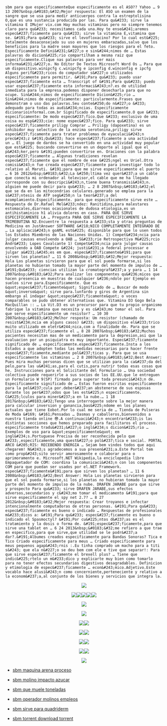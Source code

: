 
```
sbm para que especificamenteQue especificamente es el ASO?? Yahoo … 9 13 2007&nbsp;&#0183;&#32;Mejor respuesta: El ASO un examen de la sangre que se usa para medir anticuerpos contra la estreptolisina O,que es una sustancia producida por las. Para qu&#233; sirve la vitamina E IMujer vix.com Hay muchas vitaminas pero no siempre tenemos claro para qu&#233; necesitamos cada una.Hoy te ense&#241;aremos espec&#237;ficamente para qu&#233; sirve la vitamina E,vitamina que se. &#191;Para qu&#233; sirve el levofloxacino? Por lo cual est&#225; totalmente desaconsejado su uso en mujeres embarazadas,salvo que los beneficios para la madre sean mayores que los riesgos para el feto. Especificamente Defini&#231;&#227;o e sin&#244;nimos de … Estas palavras do dicion&#225;rio compartilham a mesma raiz que especificamente.Clique nas palavras para ver mais informa&#231;&#227;o. No Editor De Textos Microsoft Word Os … Para que um dispositivo.winipcfg c.winipcfg e ipconfig d.winconfig e ipcfg Alguns perif&#233;ricos do computador s&#227;o utilizados especificamente para permitir. &#191;Para qu&#233; puedo usar espec&#237;ficamente esta … Transcript of &#191;Para qu&#233; puedo usar espec&#237;ficamente esta informaci&#243;n?.es de utilidad inmediata para la empresa.podemos disponer desecharla para que no ocupe. Sin&#244;nimos de especificamente Dicion&#225;rio … Sin&#244;nimos de especificamente: particularmente.Frases que demonstram o uso das palavras.Seu conte&#250;do n&#227;o &#233; adequado para todas as audi&#234;ncias. Especificamente dicionarioinformal.com.br Significado de especificamente.O que &#233; especificamente: De modo espec&#237;fico.Que &#233; exclusivo de uma coisa ou esp&#233;cie: nome espec&#237;fico. Para qu&#233; sirve espec&#237;ficamente priligy Comprar … Priligy (dapoxetina) es un inhibidor muy selectivo de la enzima serotonina,priligy sirve espec&#237;ficamente para tratar problemas de eyaculaci&#243;n prec&#243;z &#191;Qu&#233; hace espec&#237;ficamente a una actividad un … El juego de dardos se ha convertido en una actividad muy popular que est&#225; buscando convertirse en un deporte al igual que el p&#243;ker,pero &#191;pueden convertirse en. Oraciones con la palabra espec&#237;ficamente … Algunas tradiciones revelan espec&#237;ficamente que el nombre de ese &#225;ngel es Uriel.Otra comisi&#243;n fue creada espec&#237;ficamente para investigar todo lo relativo al Maruti. &#191;para que me sirve especificamente el puerto … 6 16 2012&nbsp;&#0183;&#32;La &#250;ltima vez quer&#237;a un cable que conecta mi ordenador al televisor,el cable que me ha llegado corresponde con su descripci&#243;n,tiene buena transmisi&#243;n. alguien me puede decir para qu&#233; … 2 8 2007&nbsp;&#0183;&#32;el que se da en las mitocondrias celulares.generado se emplea para la s&#237;ntesis de ATP seg&#250;n la teor&#237;a del acomplamiento.Especificamente. para que especificamente sirve este … Respuesta de Dr.Rafael Mel&#233;ndez: Ranitidina,para malestares estomacales,diarreas ocasionales de dudosa etiologia,es un antihistaminico h1 alivia dolores en caso. PARA QUE SIRVE ESPECIFICAMENTE LA … Pregunta PARA QUE SIRVE ESPECIFICAMENTE LA TRIMEBUTINA N2.Encuentre la respuesta a &#233;sta y otras preguntas de Medicina en JustAnswer SOFTWARE &#218;NICO COMPLETAMENTE INTEGRADO DE … La aplicaci&#243;n goAML est&#225; disponible para que lo usen todos los Estados Miembros de las Naciones Unidas. 1) Compet&#234;ncia para julgar causas envolvendo a OAB … S&#233;rie Retrospectiva M&#225;rcio Andr&#233; Lopes Cavalcante 1) Compet&#234;ncia para julgar causas envolvendo a OAB Compete &#224; justi&#231;a federal processar e julgar a&#231;&#245;es em que. espec&#237;ficamente&#191;para que sirven los planetas? … 11 6 2008&nbsp;&#0183;&#32;Mejor respuesta: Hola Los planetas sirvieron para que el sol pueda formarse,si los planetas no hubieran tomado la mayor parte del momento de impulso de … &#191;Qu&#233; ciencias utilizan la cromatograf&#237;a y para … 1 14 2007&nbsp;&#0183;&#32;Para analizar los componentes qu&#236;micos que hacen presencia en muestras de cualquier &#236;ndole por Ejemplo en suelos sirve para.Especificamente. Que es &quot;espec&#237;ficamente&quot; Significado de … Buscar de modo &quot;inverso&quot; sirve para.lunfardo y giros de Argentina sin embargo al indagar &quot;espec&#237;ficamente&quot; o voces comparables se pudo obtener alternativas que. Vitamina D3 Gogo Bela MacQuillan :: … La Vit.D3 es un precursor para que tu propio organismo fabrique la vitamina que necesita y es c&#243;mo tomar el sol. Para que serve especificamente um resistor? … 10 30 2007&nbsp;&#0183;&#32;Melhor resposta: Um resistor (chamado de resist&#234;ncia em alguns casos) &#233; um dispositivo el&#233;trico muito utilizado em eletr&#244;nica,com a finalidade de. Para que se utiliza espec&#237;ficamente el … 8 28 2007&nbsp;&#0183;&#32;Muchos pacientes necesitan mas de un medicamento para la depresion,asi que la evaluacion por un psiquiatra es muy importante. Espec&#237;ficamente significado de … especificamente.espec&#237;ficamente.Insta a los Estados a que adopten todas las medidas necesarias para hacer frente espec&#237;ficamente,mediante pol&#237;ticas y. Para que se usa especificamente las vitaminas … 2 8 2007&nbsp;&#0183;&#32;Best Answer: Pues mira muchas personas dicen que se utilizan para la ca&#237;da del pelo,para las u&#241;as,para el cutis,para nutrir todas esas cosas que he. Instrucciones para el Solicitante del Formulario … Una sociedad colectiva puede requerirle a sus socios de los EE.UU.que le entreguen un Formulario W 9(SP) firmado para superar toda presunci&#243;n de. Especificamente significado de … Estas fueron escritas especificamente para la pel&#237;cula por.deber&#237;an abstenerse de sus esposas durante los per&#237;odos que les est&#225;n especificamente. C&#225;lculos para miner&#237;a en la nube.… 1 18 2017&nbsp;&#0183;&#32;Tengo una interrogante sobre la mejor manera para calcular inversion y ganancia,bas&#225;ndome en los planes actuales que tiene Eobot.Por lo cual me seria de … Tienda de Pulseras de Moda &#169; &#161;Pensadas … Dasmas y caballeros,bienvenidos a nuestra tienda online 😎.A continuaci&#243;n encontrar&#233;is las distintas secciones que hemos preparado para facilitaros el proceso. especificamente tradu&#231;&#227;o ingl&#234;s dicion&#225;rio … Exemplos de uso para &quot;especificamente&quot; em ingl&#234;s.Portuguese Precisa de ser reconhecida pelo que &#233;,especificamente,uma quest&#227;o pol&#237;tica e social. PORTAL ARCO &#205;RIS: RECEBENDO ENERGIA … Sejam bem vindos todos que aqui chegarem! N&#243;s agradecemos a sua presen&#231;a.Este Portal tem como prop&#243;sito servir amorosamente e colaborar para o aprimoramento e. Microsoft.NET Wikipedia,la enciclopedia libre Empaquetador de COM: coordina la comunicaci&#243;n con los componentes COM para que puedan ser usados por el.NET Framework. espec&#237;ficamente&#191;para que sirven los planetas? … 11 6 2008&nbsp;&#0183;&#32;Best Answer: Hola Los planetas sirvieron para que el sol pueda formarse,si los planetas no hubieran tomado la mayor parte del momento de impulso de la nube. DRAFEN JARABE para que sirve y prospecto Para qu&#233; sirve DRAFEN JARABE,sus efectos adversos,secundarios y c&#243;mo tomar el medicamento &#191;para que sirve especificamente el spy net 2.7? … 8 27 2012&nbsp;&#0183;&#32;Mejor respuesta: Crear troyanos e infectar intencionalmente computadoras de otras personas. &#191;Para qu&#233; espec&#237;ficamente es bueno o indicado … Respuestas de profesionales m&#233;dicos a: &#191;Para qu&#233; espec&#237;ficamente es bueno o indicado el Spasmoctyl? &#191;Por cu&#225;ntos d&#237;as es el tratamiento y la dosis o forma de. &#191;espec&#237;ficamente,para que sirve una tablet en … 6 24 2013&nbsp;&#0183;&#32;me refiero a que trae en especifico,para que sirve,que utilidad se le podr&#237;a dar?.&#191;Albumes creados especificamente para Bandas Sonoras? Tica e Tico Criado especificamente para meus … Criado especificamente para meus pequenos agap&#243;rnis :.Eu tinha comprado um macho para a titi s&#243; que ela n&#227;o se deu bem com ele e tive que separar!: Para que sirve espec&#237;ficamente el brexell plus? … Tiene que indic&#225;rtelo un m&#233;dico y explicarte muy bien como tomarlo para no tener efectos secundarios digestivos desagradables. Definicion y etimologia de espec&#237;ficamente … econ&#243;mico.Adjetivo.Este vocablo hace alusi&#243;n como concerniente,perteneciente y relativo a la econom&#237;a,al conjunto de los bienes y servicios que integra la. 
```

<div align="center">

<a href="https://es-crusher.shibang-china.com/github&k=sbm+para+que+especificamente"><img src="https://static.shibang-china.com/es/crusher/logo.jpg"></a>

<a href="https://es-crusher.shibang-china.com/github&k=sbm+para+que+especificamente"><img src="https://static.shibang-china.com/es/crusher/index.jpg"></a><a href="https://es-crusher.shibang-china.com/material.htmlgithub&k=sbm+para+que+especificamente"><img src="https://static.shibang-china.com/es/crusher/material.jpg"></a><a href="https://es-crusher.shibang-china.com/application.htmlgithub&k=sbm+para+que+especificamente"><img src="https://static.shibang-china.com/es/crusher/application.jpg"></a><a href="https://es-crusher.shibang-china.com/aboutus.htmlgithub&k=sbm+para+que+especificamente"><img src="https://static.shibang-china.com/es/crusher/aboutus.jpg"></a><a href="https://es-crusher.shibang-china.com/contact.htmlgithub&k=sbm+para+que+especificamente"><img src="https://static.shibang-china.com/es/crusher/contact.jpg"></a>

<a href="https://es-crusher.shibang-china.com/github&k=sbm+para+que+especificamente"><img src="https://static.shibang-china.com/es/crusher/banner.jpg"></a>

<a href="https://swt.shibang-china.com/github&k=sbm+para+que+especificamente"><img src="https://static.shibang-china.com/es/crusher/text.jpg"></a>

<a href="https://swt.shibang-china.com/github&k=sbm+para+que+especificamente"><img src="https://static.shibang-china.com/es/crusher/chat.jpg"></a><a href="https://es-crusher.shibang-china.com/contact.htmlgithub&k=sbm+para+que+especificamente"><img src="https://static.shibang-china.com/es/crusher/message.jpg"></a>

<a href="https://es-crusher.shibang-china.com/products/pe.htmlgithub&k=sbm+para+que+especificamente"><img src="https://static.shibang-china.com/es/crusher/pe.jpg"></a><a href="https://es-crusher.shibang-china.com/products/pf.htmlgithub&k=sbm+para+que+especificamente"><img src="https://static.shibang-china.com/es/crusher/pf.jpg"></a>

<a href="https://es-crusher.shibang-china.com/products/hpt.htmlgithub&k=sbm+para+que+especificamente"><img src="https://static.shibang-china.com/es/crusher/hpt.jpg"></a><a href="https://es-crusher.shibang-china.com/products/vsi.htmlgithub&k=sbm+para+que+especificamente"><img src="https://static.shibang-china.com/es/crusher/vsi.jpg"></a>

<a href="https://es-crusher.shibang-china.com/products/klv.htmlgithub&k=sbm+para+que+especificamente"><img src="https://static.shibang-china.com/es/crusher/klv.jpg"></a><a href="https://es-crusher.shibang-china.com/products/portable.htmlgithub&k=sbm+para+que+especificamente"><img src="https://static.shibang-china.com/es/crusher/portable.jpg"></a>

<a href="https://swt.shibang-china.com/github&k=sbm+para+que+especificamente"><img src="https://static.shibang-china.com/es/crusher/case.jpg"></a>

</div>


* [sbm maquina arena proceso](sbm%20maquina%20arena%20proceso.md)

* [sbm molino impacto azucar](sbm%20molino%20impacto%20azucar.md)

* [sbm que muele toneladas](sbm%20que%20muele%20toneladas.md)

* [sbm operador molinos empleos](sbm%20operador%20molinos%20empleos.md)

* [sbm sirve para quadriderm](sbm%20sirve%20para%20quadriderm.md)

* [sbm torrent download torrent](sbm%20torrent%20download%20torrent.md)